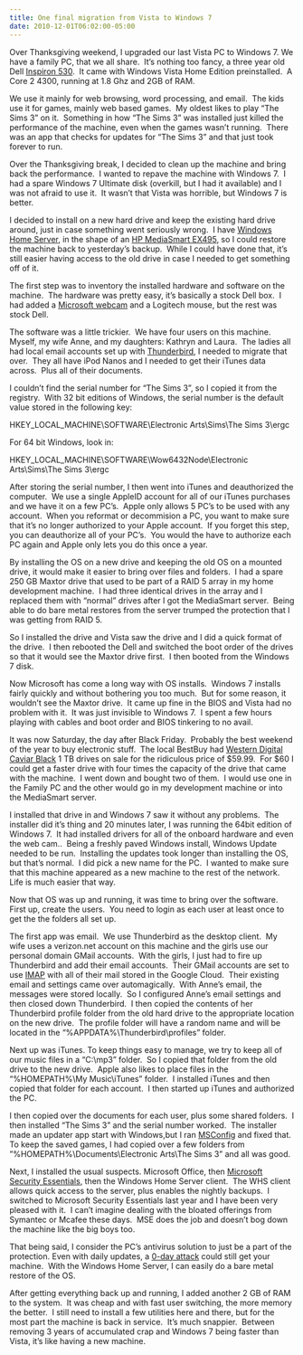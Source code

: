 ```yaml
---
title: One final migration from Vista to Windows 7
date: 2010-12-01T06:02:00-05:00
---
```

Over Thanksgiving weekend, I upgraded our last Vista PC to Windows 7. We have a family PC, that we all share.  It’s nothing too fancy, a three year old Dell [Inspiron 530](http://support.dell.com/support/edocs/systems/inspd530/en/OM/HTML/appendix.htm#wp1052310).  It came with Windows Vista Home Edition preinstalled.  A Core 2 4300, running at 1.8 Ghz and 2GB of RAM.  

We use it mainly for web browsing, word processing, and email.  The kids use it for games, mainly web based games.  My oldest likes to play “The Sims 3” on it.  Something in how “The Sims 3” was installed just killed the performance of the machine, even when the games wasn’t running.  There was an app that checks for updates for “The Sims 3” and that just took forever to run.

Over the Thanksgiving break, I decided to clean up the machine and bring back the performance.  I wanted to repave the machine with Windows 7.  I had a spare Windows 7 Ultimate disk (overkill, but I had it available) and I was not afraid to use it.  It wasn’t that Vista was horrible, but Windows 7 is better.

I decided to install on a new hard drive and keep the existing hard drive around, just in case something went seriously wrong.  I have [Windows Home Server](http://www.microsoft.com/windows/products/winfamily/windowshomeserver/default.mspx), in the shape of an [HP MediaSmart EX495](http://www.shopping.hp.com/product/computer/categories/home_servers/1/accessories/FL705AA%2523ABA), so I could restore the machine back to yesterday’s backup.  While I could have done that, it’s still easier having access to the old drive in case I needed to get something off of it.

The first step was to inventory the installed hardware and software on the machine.  The hardware was pretty easy, it’s basically a stock Dell box.  I had added a [Microsoft webcam](http://www.everythingusb.com/microsoft-lifecam-vx-7000-14105.html) and a Logitech mouse, but the rest was stock Dell.

The software was a little trickier.  We have four users on this machine.  Myself, my wife Anne, and my daughters: Kathryn and Laura.  The ladies all had local email accounts set up with [Thunderbird](http://www.mozillamessaging.com/en-US/thunderbird/), I needed to migrate that over.  They all have iPod Nanos and I needed to get their iTunes data across.  Plus all of their documents. 

I couldn’t find the serial number for “The Sims 3”, so I copied it from the registry.  With 32 bit editions of Windows, the serial number is the default value stored in the following key:

HKEY\_LOCAL\_MACHINE\SOFTWARE\Electronic Arts\Sims\The Sims 3\ergc

For 64 bit Windows, look in:

HKEY\_LOCAL\_MACHINE\SOFTWARE\Wow6432Node\Electronic Arts\Sims\The Sims 3\ergc

After storing the serial number, I then went into iTunes and deauthorized the computer.  We use a single AppleID account for all of our iTunes purchases and we have it on a few PC’s.  Apple only allows 5 PC’s to be used with any account.  When you reformat or decommision a PC, you want to make sure that it’s no longer authorized to your Apple account.  If you forget this step, you can deauthorize all of your PC’s.  You would the have to authorize each PC again and Apple only lets you do this once a year.

By installing the OS on a new drive and keeping the old OS on a mounted drive, it would make it easier to bring over files and folders.  I had a spare 250 GB Maxtor drive that used to be part of a RAID 5 array in my home development machine.  I had three identical drives in the array and I replaced them with “normal” drives after I got the MediaSmart server.  Being able to do bare metal restores from the server trumped the protection that I was getting from RAID 5.

So I installed the drive and Vista saw the drive and I did a quick format of the drive.  I then rebooted the Dell and switched the boot order of the drives so that it would see the Maxtor drive first.  I then booted from the Windows 7 disk.

Now Microsoft has come a long way with OS installs.  Windows 7 installs fairly quickly and without bothering you too much.  But for some reason, it wouldn’t see the Maxtor drive.  It came up fine in the BIOS and Vista had no problem with it.  It was just invisible to Windows 7.  I spent a few hours playing with cables and boot order and BIOS tinkering to no avail.

It was now Saturday, the day after Black Friday.  Probably the best weekend of the year to buy electronic stuff.  The local BestBuy had [Western Digital Caviar Black](http://www.wdc.com/en/products/internal/desktop/) 1 TB drives on sale for the ridiculous price of $59.99.  For $60 I could get a faster drive with four times the capacity of the drive that came with the machine.  I went down and bought two of them.  I would use one in the Family PC and the other would go in my development machine or into the MediaSmart server.  

I installed that drive in and Windows 7 saw it without any problems.  The installer did it’s thing and 20 minutes later, I was running the 64bit edition of Windows 7.  It had installed drivers for all of the onboard hardware and even the web cam..  Being a freshly paved Windows install, Windows Update needed to be run.  Installing the updates took longer than installing the OS, but that’s normal.  I did pick a new name for the PC.  I wanted to make sure that this machine appeared as a new machine to the rest of the network.  Life is much easier that way.

Now that OS was up and running, it was time to bring over the software.  First up, create the users.  You need to login as each user at least once to get the the folders all set up.

The first app was email.  We use Thunderbird as the desktop client.  My wife uses a verizon.net account on this machine and the girls use our personal domain GMail accounts.  With the girls, I just had to fire up Thunderbird and add their email accounts.  Their GMail accounts are set to use [IMAP](http://en.wikipedia.org/wiki/Internet_Message_Access_Protocol) with all of their mail stored in the Google Cloud.  Their existing email and settings came over automagically.  With Anne’s email, the messages were stored locally.  So I configured Anne’s email settings and then closed down Thunderbird.  I then copied the contents of her Thunderbird profile folder from the old hard drive to the appropriate location on the new drive.  The profile folder will have a random name and will be located in the “%APPDATA%\Thunderbird\profiles” folder.

Next up was iTunes. To keep things easy to manage, we try to keep all of our music files in a “C:\mp3” folder.  So I copied that folder from the old drive to the new drive.  Apple also likes to place files in the “%HOMEPATH%\My Music\iTunes” folder.  I installed iTunes and then copied that folder for each account.  I then started up iTunes and authorized the PC.

I then copied over the documents for each user, plus some shared folders.  I then installed “The Sims 3” and the serial number worked.  The installer made an updater app start with Windows,but I ran [MSConfig](http://netsquirrel.com/msconfig/index.html) and fixed that.  To keep the saved games, I had copied over a few folders from ”%HOMEPATH%\Documents\Electronic Arts\The Sims 3” and all was good.

Next, I installed the usual suspects. Microsoft Office, then [Microsoft Security Essentials](http://www.microsoft.com/security_essentials/), then the Windows Home Server client.  The WHS client allows quick access to the server, plus enables the nightly backups.  I switched to Microsoft Security Essentials last year and I have been very pleased with it.  I can’t imagine dealing with the bloated offerings from Symantec or Mcafee these days.  MSE does the job and doesn’t bog down the machine like the big boys too.

That being said, I consider the PC’s antivirus solution to just be a part of the protection. Even with daily updates, a [0-day attack](http://en.wikipedia.org/wiki/Zero-day_attack) could still get your machine.  With the Windows Home Server, I can easily do a bare metal restore of the OS.

After getting everything back up and running, I added another 2 GB of RAM to the system.  It was cheap and with fast user switching, the more memory the better.  I still need to install a few utilities here and there, but for the most part the machine is back in service.  It’s much snappier.  Between removing 3 years of accumulated crap and Windows 7 being faster than Vista, it’s like having a new machine.
